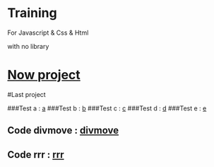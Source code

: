 # Training

For Javascript & Css & Html

with no library

# [Now project](https://eliow010203.github.io/My_Code_Database/menu.html)

#Last project

###Test a : [a](https://eliow010203.github.io/My_Code_Database/a.html)
###Test b : [b](https://eliow010203.github.io/My_Code_Database/b.html)
###Test c : [c](https://eliow010203.github.io/My_Code_Database/c.html)
###Test d : [d](https://eliow010203.github.io/My_Code_Database/d.html)
###Test e : [e](https://eliow010203.github.io/My_Code_Database/e.html)
## Code divmove : [divmove](https://eliow010203.github.io/My_Code_Database/divmove.html)
## Code rrr : [rrr](https://eliow010203.github.io/My_Code_Database/rrr.html)
